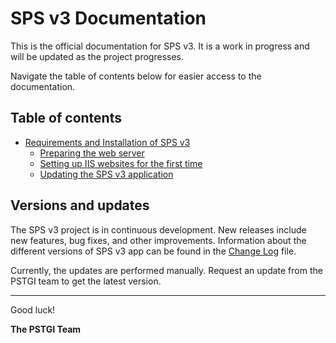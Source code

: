 # SPS v3 Documentation

This is the official documentation for SPS v3. It is a work in progress and will be updated as
the project progresses.

Navigate the table of contents below for easier access to the documentation.

## Table of contents

- [Requirements and Installation of SPS v3](./Installation/requirements-and-installation.md)
  - [Preparing the web server](./Installation/requirements-and-installation.md#preparing-the-web-server)
  - [Setting up IIS websites for the first time](./Installation/requirements-and-installation.md#setting-up-iis-websites-for-the-first-time)
  - [Updating the SPS v3 application](./Installation/requirements-and-installation.md#updating-the-sps-v3-application)

## Versions and updates

The SPS v3 project is in continuous development. New releases include new features, bug fixes,
and other improvements. Information about the different versions of SPS v3 app can be found in the
[Change Log](./CHANGELOG.md) file. 

Currently, the updates are performed manually. Request an update from the PSTGI team to get the 
latest version.

---
Good luck!

**The PSTGI Team**
